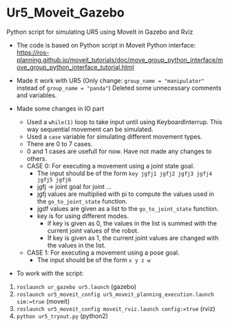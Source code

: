# Ur5_Moveit_Gazebo
Python script for simulating UR5 using MoveIt in Gazebo and Rviz

- The code is based on Python script in Moveit Python interface:
https://ros-planning.github.io/moveit_tutorials/doc/move_group_python_interface/move_group_python_interface_tutorial.html 

- Made it work with UR5 (Only change: ``` group_name = "manipulator" ``` instead of  ``` group_name = "panda" ```)
Deleted some unnecessary comments and variables.

- Made some changes in IO part 
  - Used a ``` while(1) ``` loop to take input until using KeyboardInterrup. This way sequential movement can be simulated.
  - Used a ``` case ``` variable for simulating different movement types. 
  - There are 0 to 7 cases.
  - 0 and 1 cases are usefull for now. Have not made any changes to others.
  - CASE 0: For executing a movement using a joint state goal.
    - The input should be of the form ``` key jgfj1 jgfj2 jgfj3 jgfj4 jgfj5 jgfj6 ```
    - jgfj -> joint goal for joint ...
    - jgfj values are multiplied with pi to compute the values used in the ``` go_to_joint_state ``` function.
    - jgdf values are given as a list to the ``` go_to_joint_state ``` function.
    - key is for using different modes.
      - if key is given as 0, the values in the list is summed with the current joint values of the robot.
      - İf key is given as 1, the current joint values are changed with the values in the list.
  - CASE 1: For executing a movement using a pose goal.
    - The input should be of the form ``` x y z w ``` 
 - To work with the script:
  1. ``` roslaunch ur_gazebo ur5.launch ``` (gazebo)
  2. ``` roslaunch ur5_moveit_config ur5_moveit_planning_execution.launch sim:=true ``` (moveit)
  3. ``` roslaunch ur5_moveit_config moveit_rviz.launch config:=true ``` (rviz)
  4. ``` python ur5_tryout.py ``` (python2)
 

